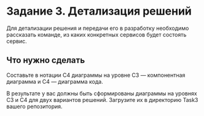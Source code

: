 # Задание 3. Детализация решений

Для детализации решения и передачи его в разработку необходимо рассказать команде, из каких конкретных сервисов будет состоять сервис.

## Что нужно сделать

Составьте в нотации C4 диаграммы на уровне C3 — компонентная диаграмма и C4 — диаграмма кода.

В результате у вас должны быть сформированы диаграммы на уровнях С3 и С4 для двух вариантов решений. Загрузите их в директорию Task3 вашего репозитория.
